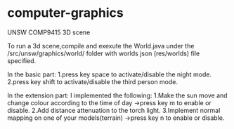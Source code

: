 # computer-graphics
UNSW COMP9415 3D scene

To run a 3d scene,compile and exexute the World.java under the /src/unsw/graphics/world/ folder with worlds json (res/worlds) file specified.



 In the basic part:
      1.press key space to activate/disable the night mode.
      2.press key shift to activate/disable the third person mode.
      

 
 
 In the extension part:
  I implemented the following:
       1.Make the sun move and change colour according to the time of day ->press key m to enable or disable.
       2.Add distance attenuation to the torch light.
       3.Implement normal mapping on one of your models(terrain) ->press key n to enable or disable.
